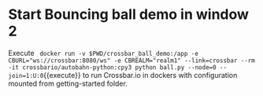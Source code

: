 

# Start Bouncing ball demo in window 2

Execute ` docker run -v $PWD/crossbar_ball_demo:/app -e CBURL="ws://crossbar:8080/ws" -e CBREALM="realm1" --link=crossbar --rm -it crossbario/autobahn-python:cpy3 python ball.py --node=0 --join=1:U:0`{{execute}} to run Crossbar.io in dockers with configuration mounted from getting-started folder.
